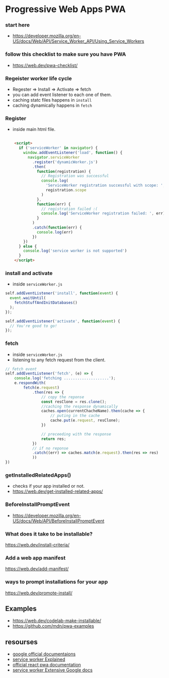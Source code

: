 # Progressive Web Apps PWA

### start here 
- https://developer.mozilla.org/en-US/docs/Web/API/Service_Worker_API/Using_Service_Workers

### follow this checklist to make sure you have PWA
- https://web.dev/pwa-checklist/

### Regeister worker life cycle
- Regester => Install => Activate => fetch
- you can add event listener to each one of them.
- caching statc files happens in `install`
- caching dynamically happens in `fetch`

### Register 
- inside main html file.
```html
  
    <script>
      if ('serviceWorker' in navigator) {
        window.addEventListener('load', function() {
          navigator.serviceWorker
            .register('dynamicWorker.js')
            .then(
              function(registration) {
                // Registration was successful
                console.log(
                  'ServiceWorker registration successful with scope: ',
                  registration.scope
                )
              },
              function(err) {
                // registration failed :(
                console.log('ServiceWorker registration failed: ', err)
              }
            )
            .catch(function(err) {
              console.log(err)
            })
        })
      } else {
        console.log('service worker is not supported')
      }
    </script>
```

### install and activate
- inside `serviceWorker.js`
```js
self.addEventListener('install', function(event) {
  event.waitUntil(
    fetchStuffAndInitDatabases()
  );
});

self.addEventListener('activate', function(event) {
  // You're good to go!
});
```

### fetch 
- inside `serviceWorker.js`
- listening to any fetch request from the client.
```js
// fetch event
self.addEventListener('fetch', (e) => {
    console.log('fetching ....................');
    e.respondWith(
        fetch(e.request)
            .then(res => {
                // copy the reponse
                const resClone = res.clone();
                //caching the response dynamically
                caches.open(currentChacheName).then(cache => {
                    // puting in the cache
                    cache.put(e.request, resClone);
                })

                // preceeding with the response
                return res;
            })
            // if no reponse 
            .catch((err) => caches.match(e.request).then(res => res)
            ))
})
```

###  getInstalledRelatedApps()
- checks if your app installed or not.
- https://web.dev/get-installed-related-apps/

### BeforeInstallPromptEvent
- https://developer.mozilla.org/en-US/docs/Web/API/BeforeInstallPromptEvent

### What does it take to be installable?
  https://web.dev/install-criteria/
  
### Add a web app manifest
https://web.dev/add-manifest/

### ways to prompt installations for your app
https://web.dev/promote-install/

## Examples
- https://web.dev/codelab-make-installable/
- https://github.com/mdn/pwa-examples

## resourses
- [google official documentaions](https://web.dev/progressive-web-apps/)
- [service worker Explained](https://github.com/w3c/ServiceWorker/blob/master/explainer.md)
- [official react pwa documentation](https://create-react-app.dev/docs/making-a-progressive-web-app/)
- [service worker Extensive Google docs](https://developers.google.com/web/fundamentals/primers/service-workers)
